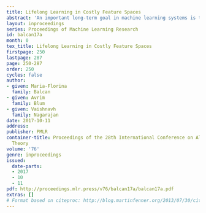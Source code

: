 ```yaml
---
title: Lifelong Learning in Costly Feature Spaces
abstract: 'An important long-term goal in machine learning systems is to build learning agents that, like humans, can learn many tasks over their lifetime, and moreover use information from these tasks to improve their ability to do so efficiently. In this work, our goal is to provide new theoretical insights into the potential of this paradigm. In particular, we propose a lifelong learning framework that adheres to a novel notion of resource efficiency that is critical in many real-world domains where feature evaluations are costly. That is, our learner aims to reuse information from previously learned related tasks to learn future tasks in a {\em feature-efficient} manner. Furthermore, we consider novel combinatorial ways in which learning tasks can relate.  Specifically, we design lifelong learning algorithms for two structurally different and widely used families of target functions: decision trees/lists and monomials/polynomials. We also provide strong feature-efficiency guarantees for these algorithms; in fact, we show that in order to learn future targets, we need only slightly more feature evaluations per training example than what is needed to predict on an arbitrary example using those targets. We also provide algorithms with guarantees in an agnostic model where not all the targets are related to each other. Finally, we also provide lower bounds on the performance of a lifelong learner in these models, which are in fact tight under some conditions.'
layout: inproceedings
series: Proceedings of Machine Learning Research
id: balcan17a
month: 0
tex_title: Lifelong Learning in Costly Feature Spaces
firstpage: 250
lastpage: 287
page: 250-287
order: 250
cycles: false
author:
- given: Maria-Florina
  family: Balcan
- given: Avrim
  family: Blum
- given: Vaishnavh
  family: Nagarajan
date: 2017-10-11
address: 
publisher: PMLR
container-title: Proceedings of the 28th International Conference on Algorithmic Learning
  Theory
volume: '76'
genre: inproceedings
issued:
  date-parts:
  - 2017
  - 10
  - 11
pdf: http://proceedings.mlr.press/v76/balcan17a/balcan17a.pdf
extras: []
# Format based on citeproc: http://blog.martinfenner.org/2013/07/30/citeproc-yaml-for-bibliographies/
---
```

